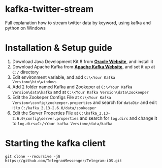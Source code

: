 # kafka-twitter-stream
Full explanation how to stream twitter data by keyword, using kafka and python on Windows
# Installation & Setup guide

1. Download Java Development Kit 8 from [**Oracle Website**](https://www.oracle.com/java/technologies/javase/javase-jdk8-downloads.html), and install it
2. Download Apache Kafka from [**Apache Kafka Website**](https://kafka.apache.org/downloads), and set it up at ```C:/``` directory
3. Edit environment variable, and add ```C:\<Your Kafka Version>\bin\windows```
4. Add 2 folder named Kafka and Zookeper at ```C:\<Your Kafka Version\data\kafka``` and at ```C:\<Your Kafka Version\data\zookeeper``` 
5. Edit the Zookeper Configs File at ```C:\<Your Kafka Version>\config\zookeeper.properties``` and search for ```dataDir``` and edit it to ```C:/kafka_2.13-2.6.0/data/zookeeper```
6. Edit the Server Properties File at ```‪C:\kafka_2.13-2.6.0\config\server.properties``` and search for ```log.dirs``` and change it to ```log.dirs=C:/<Your kafka Version>/data/kafka```
# Starting the kafka client
```
git clone --recursive -j8 https://github.com/TelegramMessenger/Telegram-iOS.git
```
